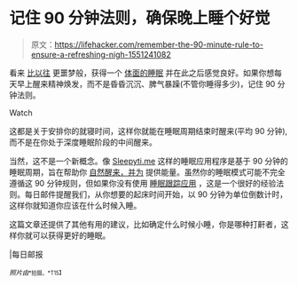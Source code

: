 # 记住 90 分钟法则，确保晚上睡个好觉

> 原文：<https://lifehacker.com/remember-the-90-minute-rule-to-ensure-a-refreshing-nigh-1551241082>

看来 [比以往](http://www.nytimes.com/2014/03/23/magazine/how-did-sleep-become-so-nightmarish.html) 更噩梦般，获得一个 [体面的睡眠](https://lifehacker.com/how-to-get-better-sleep-and-need-less-every-night-5971884) 并在此之后感觉良好。如果你想每天早上醒来精神焕发，而不是昏昏沉沉、脾气暴躁(不管你睡得多少)，记住 90 分钟法则。

Watch

这都是关于安排你的就寝时间，这样你就能在睡眠周期结束时醒来(平均 90 分钟),而不是在你处于深度睡眠阶段的中间醒来。

当然，这不是一个新概念。像 [Sleepyti.me](http://sleepyti.me) 这样的睡眠应用程序是基于 90 分钟的睡眠周期，旨在帮助你 [自然醒来，并为](https://lifehacker.com/why-you-shouldnt-be-relying-on-your-alarm-clock-to-wak-1468324218) 提供能量。虽然你的睡眠模式可能不完全遵循这 90 分钟规则，但如果你没有使用 [睡眠跟踪应用](http://lifehacker.com/youre-the-guinea-pig-experimenting-with-your-sleep-and-5903387) ，这是一个很好的经验法则。每日邮件提醒我们，从你想要的起床时间开始，以 90 分钟为单位倒数计时，这样你就知道你应该在什么时候入睡。

这篇文章还提供了其他有用的建议，比如确定什么时候小睡，你是哪种打鼾者，这样你就可以获得更好的睡眠。

|每日邮报

*<small>照片由</small>*[*<small></small>*](http://www.flickr.com/photos/seandavis/6017882693/sizes/z/)<small><small>*拍摄。*T15】</small></small>

<small></small>